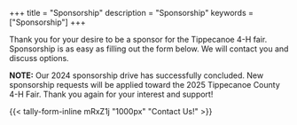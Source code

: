 +++
title = "Sponsorship"
description = "Sponsorship"
keywords = ["Sponsorship"]
+++

Thank you for your desire to be a sponsor for the Tippecanoe 4-H fair. Sponsorship is as easy as filling out the form below. We will contact you and discuss options. 

**NOTE:** Our 2024 sponsorship drive has successfully concluded. New sponsorship requests will be applied toward the 2025 Tippecanoe County 4-H Fair. Thank you again for your interest and support!

{{< tally-form-inline mRxZ1j "1000px" "Contact Us!" >}}
